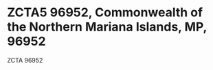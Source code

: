 # ZCTA5 96952, Commonwealth of the Northern Mariana Islands, MP, 96952 
ZCTA 96952 
<!-- Territory ZCTA Add -->